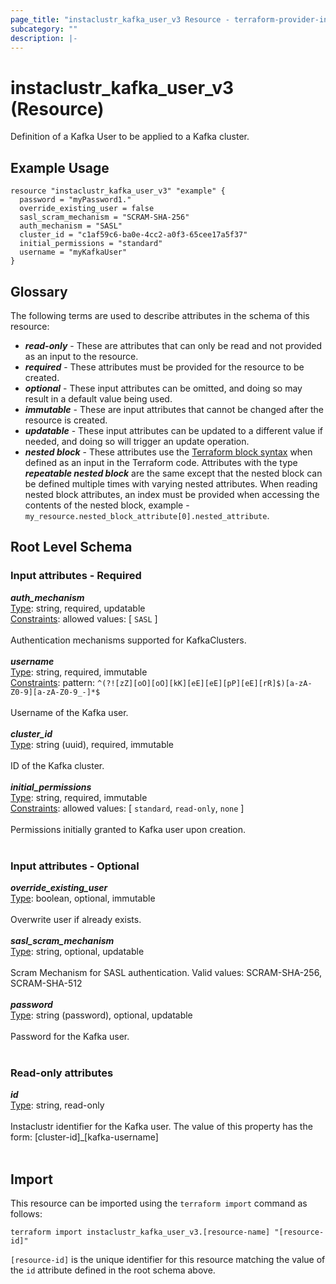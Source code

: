 ```yaml
---
page_title: "instaclustr_kafka_user_v3 Resource - terraform-provider-instaclustr"
subcategory: ""
description: |-
---
```


# instaclustr_kafka_user_v3 (Resource)
Definition of a Kafka User to be applied to a Kafka cluster.
## Example Usage
```
resource "instaclustr_kafka_user_v3" "example" {
  password = "myPassword1."
  override_existing_user = false
  sasl_scram_mechanism = "SCRAM-SHA-256"
  auth_mechanism = "SASL"
  cluster_id = "c1af59c6-ba0e-4cc2-a0f3-65cee17a5f37"
  initial_permissions = "standard"
  username = "myKafkaUser"
}
```
## Glossary
The following terms are used to describe attributes in the schema of this resource:
- **_read-only_** - These are attributes that can only be read and not provided as an input to the resource.
- **_required_** - These attributes must be provided for the resource to be created.
- **_optional_** - These input attributes can be omitted, and doing so may result in a default value being used.
- **_immutable_** - These are input attributes that cannot be changed after the resource is created.
- **_updatable_** - These input attributes can be updated to a different value if needed, and doing so will trigger an update operation.
- **_nested block_** - These attributes use the [Terraform block syntax](https://www.terraform.io/language/attr-as-blocks) when defined as an input in the Terraform code. Attributes with the type **_repeatable nested block_** are the same except that the nested block can be defined multiple times with varying nested attributes. When reading nested block attributes, an index must be provided when accessing the contents of the nested block, example - `my_resource.nested_block_attribute[0].nested_attribute`.
## Root Level Schema
### Input attributes - Required
*___auth_mechanism___*<br>
<ins>Type</ins>: string, required, updatable<br>
<ins>Constraints</ins>: allowed values: [ `SASL` ]<br><br>Authentication mechanisms supported for KafkaClusters.<br><br>
*___username___*<br>
<ins>Type</ins>: string, required, immutable<br>
<ins>Constraints</ins>: pattern: `^(?![zZ][oO][oO][kK][eE][eE][pP][eE][rR]$)[a-zA-Z0-9][a-zA-Z0-9_-]*$`<br><br>Username of the Kafka user.<br><br>
*___cluster_id___*<br>
<ins>Type</ins>: string (uuid), required, immutable<br>
<br>ID of the Kafka cluster.<br><br>
*___initial_permissions___*<br>
<ins>Type</ins>: string, required, immutable<br>
<ins>Constraints</ins>: allowed values: [ `standard`, `read-only`, `none` ]<br><br>Permissions initially granted to Kafka user upon creation.<br><br>
### Input attributes - Optional
*___override_existing_user___*<br>
<ins>Type</ins>: boolean, optional, immutable<br>
<br>Overwrite user if already exists.<br><br>
*___sasl_scram_mechanism___*<br>
<ins>Type</ins>: string, optional, updatable<br>
<br>Scram Mechanism for SASL authentication. Valid values: SCRAM-SHA-256, SCRAM-SHA-512<br><br>
*___password___*<br>
<ins>Type</ins>: string (password), optional, updatable<br>
<br>Password for the Kafka user.<br><br>
### Read-only attributes
*___id___*<br>
<ins>Type</ins>: string, read-only<br>
<br>Instaclustr identifier for the Kafka user. The value of this property has the form: [cluster-id]_[kafka-username]<br><br>
## Import
This resource can be imported using the `terraform import` command as follows:
```
terraform import instaclustr_kafka_user_v3.[resource-name] "[resource-id]"
```
`[resource-id]` is the unique identifier for this resource matching the value of the `id` attribute defined in the root schema above.
